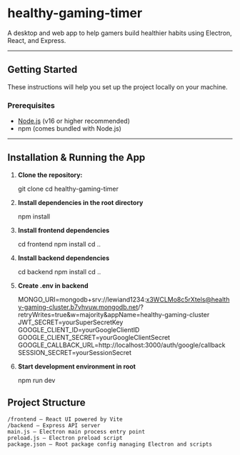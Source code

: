 # healthy-gaming-timer

A desktop and web app to help gamers build healthier habits using Electron, React, and Express.

---

## Getting Started

These instructions will help you set up the project locally on your machine.

### Prerequisites

- [Node.js](https://nodejs.org/) (v16 or higher recommended)  
- npm (comes bundled with Node.js)

---

## Installation & Running the App

1. **Clone the repository:**

   git clone [<your-repo-url>](https://github.com/andrewpjlewis/healthy-gaming-timer.git)
   cd healthy-gaming-timer

2. **Install dependencies in the root directory**

    npm install

3. **Install frontend dependencies**

    cd frontend
    npm install
    cd ..

4. **Install backend dependencies**

    cd backend
    npm install
    cd ..

5. **Create .env in backend**

    MONGO_URI=mongodb+srv://lewiand1234:x3WCLMo8c5rXtels@healthy-gaming-cluster.b7vhvuw.mongodb.net/?retryWrites=true&w=majority&appName=healthy-gaming-cluster
    JWT_SECRET=yourSuperSecretKey
    GOOGLE_CLIENT_ID=yourGoogleClientID
    GOOGLE_CLIENT_SECRET=yourGoogleClientSecret
    GOOGLE_CALLBACK_URL=http://localhost:3000/auth/google/callback
    SESSION_SECRET=yourSessionSecret

6. **Start development environment in root**

    npm run dev

## Project Structure

    /frontend — React UI powered by Vite
    /backend — Express API server
    main.js — Electron main process entry point
    preload.js — Electron preload script
    package.json — Root package config managing Electron and scripts